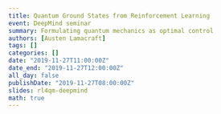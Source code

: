 ```yaml
---
title: Quantum Ground States from Reinforcement Learning
event: DeepMind seminar
summary: Formulating quantum mechanics as optimal control
authors: [Austen Lamacraft]
tags: []
categories: []
date: "2019-11-27T11:00:00Z"
date_end: "2019-11-27T12:00:00Z"
all_day: false
publishDate: "2019-11-27T08:00:00Z"
slides: rl4qm-deepmind
math: true
---
```

